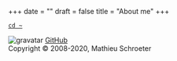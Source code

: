+++
date = ""
draft = false
title = "About me"
+++

[`cd ~`](/)

![gravatar](http://www.gravatar.com/avatar/d4be2af9a8c02ddaa79d2de987ad91c4)
[GitHub](https://github.com/Skywalker13)  
Copyright © 2008-2020, Mathieu Schroeter

